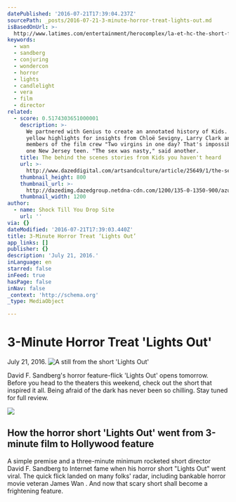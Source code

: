 ```yaml
---
datePublished: '2016-07-21T17:39:04.237Z'
sourcePath: _posts/2016-07-21-3-minute-horror-treat-lights-out.md
isBasedOnUrl: >-
  http://www.latimes.com/entertainment/herocomplex/la-et-hc-the-short-film-that-inspired-a-hollywood-picture-20160326-story.html
keywords:
  - wan
  - sandberg
  - conjuring
  - wondercon
  - horror
  - lights
  - candlelight
  - vera
  - film
  - director
related:
  - score: 0.5174303651000001
    description: >-
      We partnered with Genius to create an annotated history of Kids. Click the
      yellow highlights for insights from Chloë Sevigny, Larry Clark and key
      members of the film crew "Two virgins in one day? That's impossible," said
      one New Jersey teen. "The sex was nasty," said another.
    title: The behind the scenes stories from Kids you haven't heard
    url: >-
      http://www.dazeddigital.com/artsandculture/article/25649/1/the-secret-history-of-kids
    thumbnail_height: 800
    thumbnail_url: >-
      http://dazedimg.dazedgroup.netdna-cdn.com/1200/135-0-1350-900/azure/dazed-prod/1130/1/1131516.jpg
    thumbnail_width: 1200
author:
  - name: Shock Till You Drop Site
    url: ''
via: {}
dateModified: '2016-07-21T17:39:03.440Z'
title: 3-Minute Horror Treat ‘Lights Out’
app_links: []
publisher: {}
description: 'July 21, 2016.'
inLanguage: en
starred: false
inFeed: true
hasPage: false
inNav: false
_context: 'http://schema.org'
_type: MediaObject

---
```

# 3-Minute Horror Treat 'Lights Out'

July 21, 2016\.
![A still from the short 'Lights Out'](https://the-grid-user-content.s3-us-west-2.amazonaws.com/18a4e400-f99e-4f88-b51c-a209bc644313.png)

David F. Sandberg's horror feature-flick 'Lights Out' opens tomorrow. Before you head to the theaters this weekend, check out the short that inspired it all. Being afraid of the dark has never been so chilling. Stay tuned for full review.

<article style=""><img src="https://s3-us-west-2.amazonaws.com/the-grid-img/p/dfab809c9bb2dc86a9ce29052eb79c5c20e7a0dc" /><h1>How the horror short 'Lights Out' went from 3-minute film to Hollywood feature</h1><p>A simple premise and a three-minute minimum rocketed short director David F. Sandberg to Internet fame when his horror short "Lights Out" went viral. The quick flick landed on many folks' radar, including bankable horror movie veteran James Wan . And now that scary short shall become a frightening feature.</p></article>